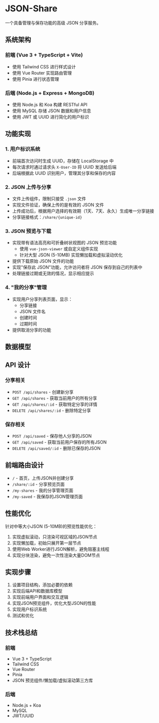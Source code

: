 
# JSON-Share

一个具备管理与保存功能的高级 JSON 分享服务。

## 系统架构

### 前端 (Vue 3 + TypeScript + Vite)
- 使用 Tailwind CSS 进行样式设计
- 使用 Vue Router 实现路由管理
- 使用 Pinia 进行状态管理

### 后端 (Node.js + Express + MongoDB)
- 使用 Node.js 和 Koa 构建 RESTful API
- 使用 MySQL 存储 JSON 数据和用户信息
- 使用 JWT 或 UUID 进行简化的用户标识

## 功能实现

### 1. 用户标识系统
- 前端首次访问时生成 UUID，存储在 LocalStorage 中
- 每次请求时通过请求头 `X-User-ID` 将 UUID 发送给后端
- 后端根据此 UUID 识别用户，管理其分享和保存的内容

### 2. JSON 上传与分享
- 文件上传组件，限制只接受 `.json` 文件
- 实现文件验证，确保上传的是有效的 JSON 文件
- 上传成功后，根据用户选择的有效期（1天、7天、永久）生成唯一分享链接
- 分享链接格式：`/share/{unique-id}`

### 3. JSON 预览与下载
- 实现带有语法高亮和可折叠树状视图的 JSON 预览功能
    - 使用 `vue-json-viewer` 或自定义组件实现
    - 针对大型 JSON (5-10MB) 实现懒加载和虚拟滚动优化
- 提供下载原始 JSON 文件的功能
- 实现"保存此 JSON"功能，允许访问者将 JSON 保存到自己的列表中
- 处理链接过期或无效的情况，显示相应提示

### 4. "我的分享"管理
- 实现用户分享列表页面，显示：
    - 分享链接
    - JSON 文件名
    - 创建时间
    - 过期时间
- 提供取消分享的功能

## 数据模型

## API 设计

### 分享相关
- `POST /api/shares` - 创建新分享
- `GET /api/shares` - 获取当前用户的所有分享
- `GET /api/shares/:id` - 获取特定分享的详情
- `DELETE /api/shares/:id` - 删除特定分享

### 保存相关
- `POST /api/saved` - 保存他人分享的JSON
- `GET /api/saved` - 获取当前用户保存的所有JSON
- `DELETE /api/saved/:id` - 删除已保存的JSON

## 前端路由设计

- `/` - 首页，上传JSON并创建分享
- `/share/:id` - 分享预览页面
- `/my-shares` - 我的分享管理页面
- `/my-saved` - 我保存的JSON管理页面

## 性能优化

针对中等大小JSON (5-10MB)的预览性能优化：
1. 实现虚拟滚动，只渲染可视区域的JSON节点
2. 实现懒加载，初始只展开第一层节点
3. 使用Web Worker进行JSON解析，避免阻塞主线程
4. 实现分块渲染，避免一次性渲染大量DOM节点

## 实现步骤

1. 设置项目结构，添加必要的依赖
2. 实现后端API和数据库模型
3. 实现前端用户界面和交互逻辑
4. 实现JSON预览组件，优化大型JSON的性能
5. 实现用户标识系统
6. 测试和优化

## 技术栈总结

### 前端
- Vue 3 + TypeScript
- Tailwind CSS
- Vue Router
- Pinia
- JSON 预览组件/懒加载/虚拟滚动第三方库

### 后端
- Node.js + Koa
- MySQL
- JWT/UUID
